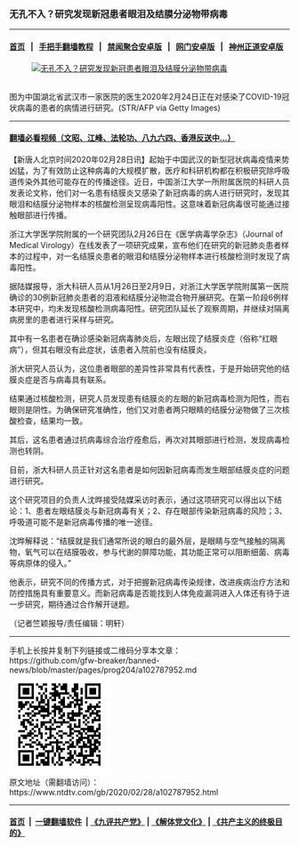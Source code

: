 ### 无孔不入？研究发现新冠患者眼泪及结膜分泌物带病毒
------------------------

#### [首页](https://github.com/gfw-breaker/banned-news/blob/master/README.md) &nbsp;&nbsp;|&nbsp;&nbsp; [手把手翻墙教程](https://github.com/gfw-breaker/guides/wiki) &nbsp;&nbsp;|&nbsp;&nbsp; [禁闻聚合安卓版](https://github.com/gfw-breaker/bn-android) &nbsp;&nbsp;|&nbsp;&nbsp; [网门安卓版](https://github.com/oGate2/oGate) &nbsp;&nbsp;|&nbsp;&nbsp; [神州正道安卓版](https://github.com/SzzdOgate/update) 



<div><div class="featured_image">
 <a href="https://i.ntdtv.com/assets/uploads/2020/02/GettyImages-1203053913.jpg" target="_blank">
  <figure>
   <img alt="无孔不入？研究发现新冠患者眼泪及结膜分泌物带病毒" src="https://i.ntdtv.com/assets/uploads/2020/02/GettyImages-1203053913-800x450.jpg"/>
  </figure><br/>
 </a>
 <span class="caption">
  图为中国湖北省武汉市一家医院的医生2020年2月24日正在对感染了COVID-19冠状病毒的患者的病情进行研究。(STR/AFP via Getty Images)
 </span>
</div>
</div><hr/>

#### [翻墙必看视频（文昭、江峰、法轮功、八九六四、香港反送中...）](https://github.com/gfw-breaker/banned-news/blob/master/pages/link3.md)

<div><div class="post_content" itemprop="articleBody">
 <p>
  【新唐人北京时间2020年02月28日讯】起始于中国武汉的新型冠状病毒疫情来势凶猛，为了有效防止这种病毒的大规模扩散，医疗和科研机构都在积极研究除呼吸道传染外其他可能存在的传播途径。近日，中国浙江大学一所附属医院的科研人员发表论文称，他们对一名患有结膜炎又感染了新冠病毒的病人进行研究时，发现其眼泪和结膜分泌物样本的核酸检测呈现病毒阳性。这意味着新冠病毒很可能通过接触眼部进行传播。
 </p>
 <p>
  浙江大学医学院附属的一个研究团队2月26日在《医学病毒学杂志》（Journal of Medical Virology）在线发表了一项研究成果，宣布他们在研究的新冠肺炎患者样本的过程中，对一名结膜炎患者的眼泪和结膜分泌物样本进行核酸检测时发现了病毒阳性。
 </p>
 <p>
  据陆媒报导，浙大科研人员从1月26日至2月9日，对浙江大学医学院附属第一医院确诊的30例新冠肺炎患者的泪液和结膜分泌物混合物开展研究。在第一阶段6例样本研究中，均未发现核酸检测病毒阳性。研究团队延长了观察周期，并继续对隔离病房里的患者进行采样与研究。
 </p>
 <p>
  其中有一名患者在确诊感染新冠病毒肺炎后，左眼出现了结膜炎症（俗称“红眼病”），但其右眼没有此症状，该患者入院前也没有结膜炎。
 </p>
 <p>
  浙大研究人员认为，这位患者眼部的差异性非常具有代表性，于是开始研究他的结膜炎症是否与病毒具有联系。
 </p>
 <p>
  结果通过核酸检测，研究人员发现患有结膜炎的左眼的新冠病毒检测为阳性，而右眼则是阴性。为确保研究准确性，他们又对患者两只眼睛的结膜分泌物做了三次核酸检查，结果均一致。
 </p>
 <p>
  其后，这名患者通过抗病毒综合治疗痊愈后，再次对其眼部进行检测，发现病毒检测也转阴。
 </p>
 <p>
  目前，浙大科研人员正针对这名患者是如何因新冠病毒而发生眼部结膜炎症的问题进行研究。
 </p>
 <p>
  这个研究项目的负责人沈晔接受陆媒采访时表示，通过这项研究可以得出以下结论：1、患者左眼结膜炎与新冠病毒有关；2、存在眼部传染新冠病毒的风险；3、呼吸道可能不是新冠病毒传播的唯一途径。
 </p>
 <p>
  沈晔解释说：“结膜就是我们通常所说的眼白的最外层，是眼睛与空气接触的隔离物，氧气可以在结膜吸收，参与代谢的屏障功能，其功能正常可以阻断细菌、病毒等病原体的侵入。”
 </p>
 <p>
  他表示，研究不同的传播方式，对于把握新冠病毒传染规律，改进疾病治疗方法和防控措施具有重要意义。而新冠病毒是否能找到人体免疫漏洞进入人体还有待于进一步研究，期待通过合作解开谜题。
 </p>
 <p>
  （记者竺颖报导/责任编辑：明轩）
 </p>
 <div class="single_ad">
 </div>
</div>
</div>
<hr/>
手机上长按并复制下列链接或二维码分享本文章：<br/>
https://github.com/gfw-breaker/banned-news/blob/master/pages/prog204/a102787952.md <br/>
<a href='https://github.com/gfw-breaker/banned-news/blob/master/pages/prog204/a102787952.md'><img src='https://github.com/gfw-breaker/banned-news/blob/master/pages/prog204/a102787952.md.png'/></a> <br/>
原文地址（需翻墙访问）：https://www.ntdtv.com/gb/2020/02/28/a102787952.html


------------------------
#### [首页](https://github.com/gfw-breaker/banned-news/blob/master/README.md) &nbsp;|&nbsp; [一键翻墙软件](https://github.com/gfw-breaker/nogfw/blob/master/README.md) &nbsp;| [《九评共产党》](https://github.com/gfw-breaker/9ping.md/blob/master/README.md#九评之一评共产党是什么) | [《解体党文化》](https://github.com/gfw-breaker/jtdwh.md/blob/master/README.md) | [《共产主义的终极目的》](https://github.com/gfw-breaker/gczydzjmd.md/blob/master/README.md)


<img src='http://gfw-breaker.win/banned-news/pages/prog204/a102787952.md' width='0px' height='0px'/>